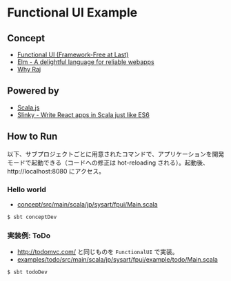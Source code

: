 # Functional UI Example

## Concept

* [Functional UI \(Framework\-Free at Last\)](https://www.infoq.com/articles/functional-UI-introduction-no-framework/)
* [Elm \- A delightful language for reliable webapps](https://elm-lang.org/)
* [Why Raj](https://jew.ski/why-raj/)


## Powered by

* [Scala\.js](https://www.scala-js.org/)
* [Slinky \- Write React apps in Scala just like ES6](https://slinky.dev/)


## How to Run

以下、サブプロジェクトごとに用意されたコマンドで、アプリケーションを開発モードで起動できる（コードへの修正は hot-reloading される）。起動後、http://localhost:8080 にアクセス。

### Hello world

* [concept/src/main/scala/jp/sysart/fpui/Main.scala](concept/src/main/scala/jp/sysart/fpui/Main.scala)

```
$ sbt conceptDev
```

### 実装例: ToDo

* <http://todomvc.com/> と同じものを `FunctionalUI` で実装。
* [examples/todo/src/main/scala/jp/sysart/fpui/example/todo/Main.scala](examples/todo/src/main/scala/jp/sysart/fpui/example/todo/Main.scala)

```
$ sbt todoDev
```
